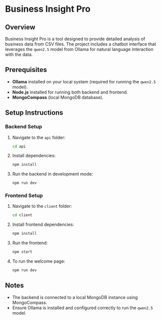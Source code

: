 # Business Insight Pro

## Overview
Business Insight Pro is a tool designed to provide detailed analysis of business data from CSV files. The project includes a chatbot interface that leverages the `qwen2.5` model from Ollama for natural language interaction with the data.

## Prerequisites
- **Ollama** installed on your local system (required for running the `qwen2.5` model).
- **Node.js** installed for running both backend and frontend.
- **MongoCompass** (local MongoDB database).

## Setup Instructions

### Backend Setup
1. Navigate to the `api` folder:
    ```bash
    cd api
    ```
2. Install dependencies:
    ```bash
    npm install
    ```
3. Run the backend in development mode:
    ```bash
    npm run dev
    ```

### Frontend Setup
1. Navigate to the `client` folder:
    ```bash
    cd client
    ```
2. Install frontend dependencies:
    ```bash
    npm install
    ```
3. Run the frontend:
    ```bash
    npm start
    ```
4. To run the welcome page:
    ```bash
    npm run dev
    ```

## Notes
- The backend is connected to a local MongoDB instance using MongoCompass.
- Ensure Ollama is installed and configured correctly to run the `qwen2.5` model.

